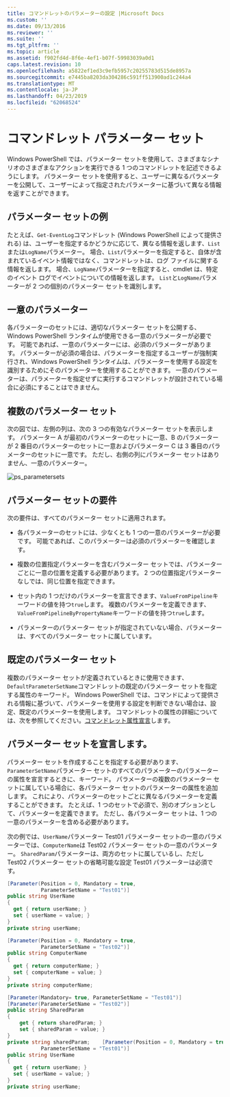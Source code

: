 ```yaml
---
title: コマンドレットのパラメーターの設定 |Microsoft Docs
ms.custom: ''
ms.date: 09/13/2016
ms.reviewer: ''
ms.suite: ''
ms.tgt_pltfrm: ''
ms.topic: article
ms.assetid: f902fd4d-8f6e-4ef1-b07f-59983039a0d1
caps.latest.revision: 10
ms.openlocfilehash: a5822ef1ed3c9efb5957c20255783d515de8957a
ms.sourcegitcommit: e7445ba8203da304286c591ff513900ad1c244a4
ms.translationtype: MT
ms.contentlocale: ja-JP
ms.lasthandoff: 04/23/2019
ms.locfileid: "62068524"
---
```

# <a name="cmdlet-parameter-sets"></a>コマンドレット パラメーター セット

Windows PowerShell では、パラメーター セットを使用して、さまざまなシナリオのさまざまなアクションを実行できる 1 つのコマンドレットを記述できるようにします。 パラメーター セットを使用すると、ユーザーに異なるパラメーターを公開して、ユーザーによって指定されたパラメーターに基づいて異なる情報を返すことができます。

## <a name="examples-of-parameter-sets"></a>パラメーター セットの例

たとえば、`Get-EventLog`コマンドレット (Windows PowerShell によって提供される) は、ユーザーを指定するかどうかに応じて、異なる情報を返します、`List`または`LogName`パラメーター。 場合、`List`パラメーターを指定すると、自体が含まれているイベント情報ではなく、コマンドレットは、ログ ファイルに関する情報を返します。 場合、`LogName`パラメーターを指定すると、cmdlet は、特定のイベント ログでイベントについての情報を返します。 `List`と`LogName`パラメーターが 2 つの個別のパラメーター セットを識別します。

## <a name="unique-parameter"></a>一意のパラメーター

各パラメーターのセットには、適切なパラメーター セットを公開する、Windows PowerShell ランタイムが使用できる一意のパラメーターが必要です。 可能であれば、一意のパラメーターには、必須のパラメーターがあります。 パラメーターが必須の場合は、パラメーターを指定するユーザーが強制実行され、Windows PowerShell ランタイムは、パラメーターを使用する設定を識別するためにそのパラメーターを使用することができます。 一意のパラメーターは、パラメーターを指定せずに実行するコマンドレットが設計されている場合に必須にすることはできません。

## <a name="multiple-parameter-sets"></a>複数のパラメーター セット

次の図では、左側の列は、次の 3 つの有効なパラメーター セットを表示します。 パラメーター A が最初のパラメーターのセットに一意、B のパラメーターが 2 番目のパラメーターのセットに一意およびパラメーター C は 3 番目のパラメーターのセットに一意です。 ただし、右側の列にパラメーター セットはありません、一意のパラメーター。

![ps_parametersets](../media/ps-parametersets.gif)

## <a name="parameter-set-requirements"></a>パラメーター セットの要件

次の要件は、すべてのパラメーター セットに適用されます。

- 各パラメーターのセットには、少なくとも 1 つの一意のパラメーターが必要です。 可能であれば、このパラメーターは必須のパラメーターを確認します。

- 複数の位置指定パラメーターを含むパラメーター セットでは、パラメーターごとに一意の位置を定義する必要があります。 2 つの位置指定パラメーターなしでは、同じ位置を指定できます。

- セット内の 1 つだけのパラメーターを宣言できます、`ValueFromPipeline`キーワードの値を持つ`true`します。 複数のパラメーターを定義できます、`ValueFromPipelineByPropertyName`キーワードの値を持つ`true`します。

- パラメーターのパラメーター セットが指定されていない場合、パラメーターは、すべてのパラメーター セットに属しています。

## <a name="default-parameter-sets"></a>既定のパラメーター セット

複数のパラメーター セットが定義されているときに使用できます、`DefaultParameterSetName`コマンドレットの既定のパラメーター セットを指定する属性のキーワード。 Windows PowerShell では、コマンドによって提供される情報に基づいて、パラメーターを使用する設定を判断できない場合は、設定、既定のパラメーターを使用します。 コマンドレットの属性の詳細については、次を参照してください。[コマンドレット属性宣言](./cmdlet-attribute-declaration.md)します。

## <a name="declaring-parameter-sets"></a>パラメーター セットを宣言します。

パラメーター セットを作成することを指定する必要があります、`ParameterSetName`パラメーター セットのすべてのパラメーターのパラメーターの属性を宣言するときに、キーワード。 パラメーターの複数のパラメーター セットに属している場合に、各パラメーター セットのパラメーターの属性を追加します。 これにより、パラメーターのセットごとに異なるパラメーターを定義することができます。 たとえば、1 つのセットで必須で、別のオプションとして、パラメーターを定義できます。 ただし、各パラメーター セットは、1 つの一意のパラメーターを含める必要があります。

次の例では、`UserName`パラメーター Test01 パラメーター セットの一意のパラメーターでは、`ComputerName`は Test02 パラメーター セットの一意のパラメーター。 `SharedParam`パラメーターは、両方のセットに属しているし、ただし Test02 パラメーター セットの省略可能な設定 Test01 パラメーターは必須です。

```csharp
[Parameter(Position = 0, Mandatory = true,
           ParameterSetName = "Test01")]
public string UserName
{
  get { return userName; }
  set { userName = value; }
}
private string userName;

[Parameter(Position = 0, Mandatory = true,
           ParameterSetName = "Test02")]
public string ComputerName
{
  get { return computerName; }
  set { computerName = value; }
}
private string computerName;

[Parameter(Mandatory= true, ParameterSetName = "Test01")]
[Parameter(ParameterSetName = "Test02")]
public string SharedParam
{
    get { return sharedParam; }
    set { sharedParam = value; }
}
private string sharedParam;    [Parameter(Position = 0, Mandatory = true,
           ParameterSetName = "Test01")]
public string UserName
{
  get { return userName; }
  set { userName = value; }
}
private string userName;
```
